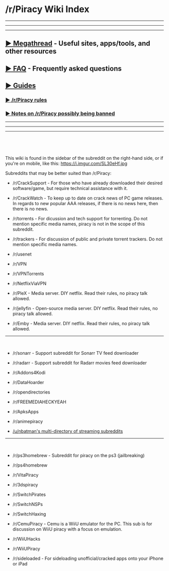# /r/Piracy Wiki Index

---
---
---

## [► Megathread](https://www.reddit.com/r/Piracy/wiki/megathread) - Useful sites, apps/tools, and other resources

## [► FAQ](https://www.reddit.com/r/piracy/wiki/faq) - Frequently asked questions

## [► Guides](https://www.reddit.com/r/piracy/wiki/guides)

### [► /r/Piracy rules](https://www.reddit.com/r/Piracy/wiki/piracy_rules)
### [► Notes on /r/Piracy possibly being banned](https://www.reddit.com/r/piracy/wiki/subfaq)

---
---
---


&nbsp;

&nbsp;

This wiki is found in the sidebar of the subreddit on the right-hand side, or if you're on mobile, like this: https://i.imgur.com/SL30eHf.jpg

Subreddits that may be better suited than /r/Piracy:

* /r/CrackSupport -  For those who have already downloaded their desired software/game, but require technical assistance with it.

* /r/CrackWatch - To keep up to date on crack news of PC game releases. In regards to new popular AAA releases, if there is no news here, then there is no news.

* /r/torrents - For dicussion and tech support for torrenting. Do not mention specific media names, piracy is not in the scope of this subreddit.

* /r/trackers - For discussion of public and private torrent trackers. Do not mention specific media names.

* /r/usenet

* /r/VPN 

* /r/VPNTorrents 

* /r/NetflixViaVPN 

* /r/PleX  -  Media server. DIY netflix. Read their rules, no piracy talk allowed.

* /r/jellyfin - Open-source media server. DIY netflix. Read their rules, no piracy talk allowed.

* /r/Emby - Media server. DIY netflix. Read their rules, no piracy talk allowed.

---

&nbsp;

* /r/sonarr - Support subreddit for Sonarr TV feed downloader

* /r/radarr - Support subreddit for Radarr movies feed downloader

* /r/Addons4Kodi 

* /r/DataHoarder 

* /r/opendirectories 

* /r/FREEMEDIAHECKYEAH 

* /r/ApksApps

* /r/animepiracy 

* [/u/nbatman's multi-directory of streaming subreddits](https://www.reddit.com/user/nbatman/m/streaming/)


---

&nbsp;

* /r/ps3homebrew - Subreddit for piracy on the ps3 (jailbreaking)

* /r/ps4homebrew

* /r/VitaPiracy

* /r/3dspiracy

* /r/SwitchPirates

* /r/SwitchNSPs

* /r/SwitchHaxing

* /r/CemuPiracy - Cemu is a WiiU emulator for the PC. This sub is for discussion on WiiU piracy with a focus on emulation.

* /r/WiiUHacks

* /r/WiiUPiracy

* /r/sideloaded - For sideloading unofficial/cracked apps onto your iPhone or iPad

&nbsp;